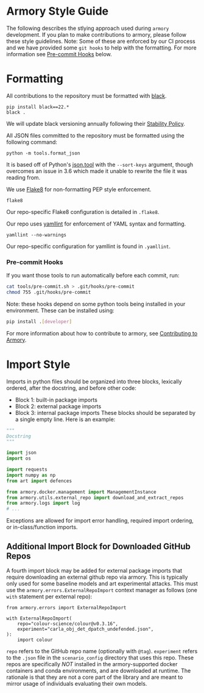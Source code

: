Armory Style Guide
=====================
The following describes the stlying approach used during `armory` development.  If you plan to make
contributions to armory, please follow these style guidelines.  Note: Some of these are enforced by
our CI process and we have provided some `git hooks` to help with the formatting.  For more information
see [Pre-commit Hooks](#pre-commit-hooks) below.


# Formatting
All contributions to the repository must be formatted with [black](https://github.com/psf/black).
```
pip install black==22.*
black .
```
We will update black versioning annually following their [Stability Policy](https://black.readthedocs.io/en/stable/the_black_code_style/index.html#stability-policy).

All JSON files committed to the repository must be formatted using the following command:
```
python -m tools.format_json
```
It is based off of Python's [json.tool](https://docs.python.org/3/library/json.html#module-json.tool)
with the `--sort-keys` argument, though overcomes an issue in 3.6 which made it unable to rewrite
the file it was reading from.

We use [Flake8](https://flake8.pycqa.org/) for non-formatting PEP style enforcement.
```
flake8
```
Our repo-specific Flake8 configuration is detailed in `.flake8`.

Our repo uses [yamllint](https://yamllint.readthedocs.io/en/stable/) for enforcement of YAML
syntax and formatting.
```
yamllint --no-warnings
```

Our repo-specific configuration for yamllint is found in `.yamllint`.

### Pre-commit Hooks

If you want those tools to run automatically before each commit, run:
```bash
cat tools/pre-commit.sh > .git/hooks/pre-commit
chmod 755 .git/hooks/pre-commit
```
Note: these hooks depend on some python tools being installed in your environment. These
can be installed using:
```bash
pip install .[developer]
```
For more information about how to contribute to armory, see [Contributing to Armory](/../../.github/CONTRIBUTING.md).


# Import Style
Imports in python files should be organized into three blocks, lexically ordered, after the docstring, and before other code:
* Block 1: built-in package imports
* Block 2: external package imports
* Block 3: internal package imports
These blocks should be separated by a single empty line. Here is an example:
```python
"""
Docstring
"""

import json
import os

import requests
import numpy as np
from art import defences

from armory.docker.management import ManagementInstance
from armory.utils.external_repo import download_and_extract_repos
from armory.logs import log
# ...
```

Exceptions are allowed for import error handling, required import ordering, or in-class/function imports.

## Additional Import Block for Downloaded GitHub Repos

A fourth import block may be added for external package imports that require downloading an external github repo via armory.
This is typically only used for some baseline models and art experimental attacks.
This must use the `armory.errors.ExternalRepoImport` context manager as follows (one `with` statement per external repo):
```
from armory.errors import ExternalRepoImport

with ExternalRepoImport(
    repo="colour-science/colour@v0.3.16",
    experiment="carla_obj_det_dpatch_undefended.json",
):
    import colour
```

`repo` refers to the GitHub repo name (optionally with `@tag`).
`experiment` refers to the `.json` file in the `scenario_config` directory that uses this repo.
These repos are specifically *NOT* installed in the armory-supported docker containers and conda environments, and are downloaded at runtime.
The rationale is that they are not a core part of the library and are meant to mirror usage of individuals evaluating their own models.
